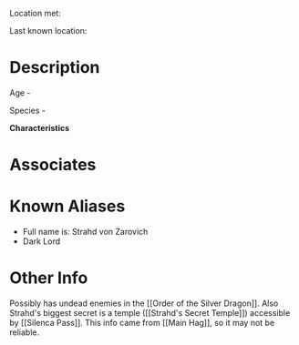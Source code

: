 Location met: 

Last known location:
# Description
Age - 

Species - 

**Characteristics**

# Associates

# Known Aliases
* Full name is: Strahd von Zarovich
* Dark Lord
# Other Info
Possibly has undead enemies in the [[Order of the Silver Dragon]]. Also Strahd's biggest secret is a temple ([[Strahd's Secret Temple]]) accessible by [[Silenca Pass]]. This info came from [[Main Hag]], so it may not be reliable.


